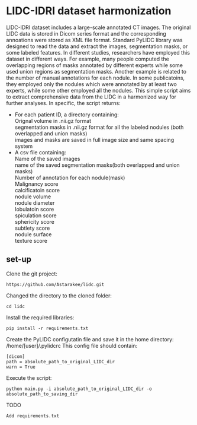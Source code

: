 # LIDC-IDRI dataset harmonization
LIDC-IDRI dataset includes a large-scale annotated CT images. The original LIDC data is stored in Dicom series format and
the corresponding annoations were stored as XML file format. Standard PyLIDC library was designed to read
the data and extract the images, segmentation masks, or some labeled features.
In different studies, researchers have employed this dataset in different ways. For example, many people 
computed the overlapping regions of masks annotated by different experts while some used union regions as segmentation masks.
Another example is related to the number of manual annotations for each nodule. In some publicatoins, they employed only
the nodules which were annotated by at least two experts, while some other employed all the nodules.
This simple script aims to extract comprehensive data from the LIDC in a harmonized way for further analyses.
In specific, the script returns:
* For each patient ID, a directory containing: \
          Orignal volume in .nii.gz format \
          segmentation masks in .nii.gz format for all the labeled nodules (both overlapped and union masks) \
          images and masks are saved in full image size and same spacing system 
* A csv file containing: \
          Name of the saved images \
          name of the saved segmentation masks(both overlapped and union masks) \
          Number of annotation for each nodule(mask) \
          Malignancy score \
          calcificatoin score \
          nodule volume \
          nodule diameter \
          lobulatoin score \
          spiculation score \
          sphericity score \
          subtlety score \
          nodule surface \
          texture score 
          
          
## set-up

Clone the git project:
```
https://github.com/Astarakee/lidc.git
```
Changed the directory to the cloned folder:
```
cd lidc
```
Install the required libraries:
```
pip install -r requirements.txt
```
Create the PyLIDC configutatin file and save it in the home directory:
/home/[user]/.pylidcrc
This config file should contain:
```
[dicom]
path = absolute_path_to_original_LIDC_dir
warn = True
```
Execute the script:
```
python main.py -i absolute_path_to_original_LIDC_dir -o absolute_path_to_saving_dir
```
TODO
```
Add requirements.txt
```

